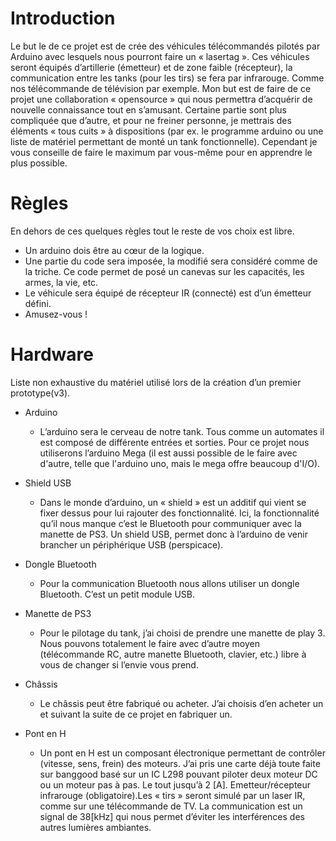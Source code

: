 # Introduction
Le but le de ce projet est de crée des véhicules télécommandés pilotés par Arduino avec lesquels nous pourront faire un « lasertag ». 
Ces véhicules seront équipés d’artillerie (émetteur) et de zone faible (récepteur), la communication entre les tanks (pour les tirs) se fera par infrarouge. Comme nos télécommande de télévision par exemple.
Mon but est de faire de ce projet une collaboration « opensource » qui nous permettra d’acquérir de nouvelle connaissance tout en s’amusant. Certaine partie sont plus compliquée que d’autre, et pour ne freiner personne, je mettrais des éléments « tous cuits » à dispositions (par ex. le programme arduino ou une liste de matériel permettant de monté un tank fonctionnelle). Cependant je vous conseille de faire le maximum par vous-même pour en apprendre le plus possible.

# Règles
En dehors de ces quelques règles tout le reste de vos choix est libre.
- Un arduino dois être au cœur de la logique.
- Une partie du code sera imposée, la modifié sera considéré comme de la triche. Ce code permet de posé un canevas sur les capacités, les armes, la vie, etc.
- Le véhicule sera équipé de récepteur IR (connecté) est d’un émetteur défini.
- Amusez-vous !

# Hardware
Liste non exhaustive du matériel utilisé lors de la création d’un premier prototype(v3).

- Arduino

   * L’arduino sera le cerveau de notre tank. Tous comme un automates il est composé de différente entrées et sorties. Pour ce projet nous utiliserons l’arduino Mega (il est aussi possible de le faire avec d'autre, telle que l'arduino uno, mais le mega offre beaucoup d'I/O).

- Shield USB

   * Dans le monde d’arduino, un « shield » est un additif qui vient se fixer dessus pour lui rajouter des fonctionnalité. Ici, la fonctionnalité  qu’il nous manque c’est le Bluetooth pour communiquer avec la manette de PS3. Un shield USB, permet donc à l’arduino de venir brancher un périphérique USB (perspicace).

- Dongle Bluetooth

   * Pour la communication Bluetooth nous allons utiliser un dongle Bluetooth. C’est un petit module USB.


- Manette de PS3

   * Pour le pilotage du tank, j’ai choisi de prendre une manette de play 3. Nous pouvons totalement le faire avec d’autre moyen (télécommande RC, autre manette Bluetooth, clavier, etc.) libre à vous de changer si l’envie vous prend.
- Châssis

   * Le châssis peut être fabriqué ou acheter. J’ai choisis d’en acheter un et suivant la suite de ce projet en fabriquer un.
- Pont en H

   * Un pont en H est un composant électronique permettant de contrôler (vitesse, sens, frein) des moteurs. J’ai pris une carte déjà toute faite sur banggood basé sur un IC L298 pouvant piloter deux moteur DC ou un moteur pas à pas. Le tout jusqu’à 2 [A]. Emetteur/récepteur infrarouge (obligatoire).Les « tirs » seront simulé par un laser IR, comme sur une télécommande de TV. La communication est un signal de 38[kHz] qui nous permet d’éviter les interférences des autres lumières ambiantes.